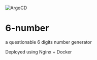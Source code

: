 ![ArgoCD](https://argocd.mirailisc.me/api/badge?name=six-digits)

# 6-number

a questionable 6 digits number generator

Deployed using Nginx + Docker
